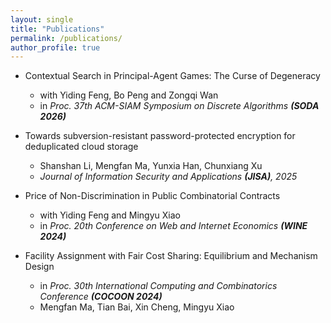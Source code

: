 ```yaml
---
layout: single
title: "Publications"
permalink: /publications/
author_profile: true
---
```

- Contextual Search in Principal-Agent Games: The Curse of Degeneracy
  - with Yiding Feng, Bo Peng and Zongqi Wan
  - in *Proc. 37th ACM-SIAM Symposium on Discrete Algorithms **(SODA 2026)***

- Towards subversion-resistant password-protected encryption for deduplicated cloud storage
  - Shanshan Li, Mengfan Ma, Yunxia Han, Chunxiang Xu
  - *Journal of Information Security and Applications **(JISA)**, 2025*

- Price of Non-Discrimination in Public Combinatorial Contracts
  - with Yiding Feng and Mingyu Xiao
  - in *Proc. 20th Conference on Web and Internet Economics **(WINE 2024)***

- Facility Assignment with Fair Cost Sharing: Equilibrium and Mechanism Design
  - in *Proc. 30th International Computing and Combinatorics Conference **(COCOON 2024)***
  - Mengfan Ma, Tian Bai, Xin Cheng, Mingyu Xiao

